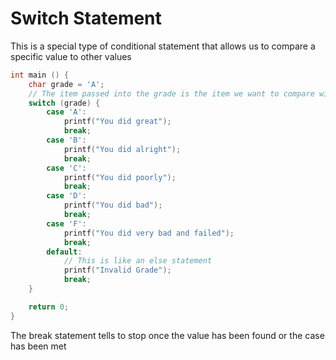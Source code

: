 # Switch Statement

This is a special type of conditional statement that allows us to compare a
specific value to other values

```c
int main () {
    char grade = 'A';
    // The item passed into the grade is the item we want to compare with other values
    switch (grade) {
        case 'A':
            printf("You did great");
            break;
        case 'B':
            printf("You did alright");
            break;
        case 'C':
            printf("You did poorly");
            break;
        case 'D':
            printf("You did bad");
            break;
        case 'F':
            printf("You did very bad and failed");
            break;
        default:
            // This is like an else statement
            printf("Invalid Grade");
            break;
    }

    return 0;
}
```

The break statement tells to stop once the value has been found or the case has
been met
